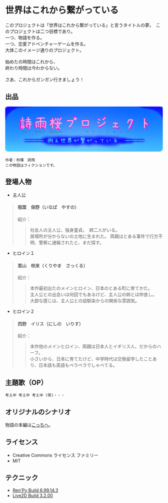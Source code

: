# 世界はこれから繋がっている

このプロジェクトは「世界はこれから繋がっている」と言うタイトルの夢。　このプロジェクトは二つ目標であり。<br>
一つ、物語を作る。<br>
一つ、恋愛アドベンチャーゲームを作る。<br>
大体このイメージ通りのプロジェクト。<br>
<br>
始めたの時間はこれから、<br>
終わり時間は今わからない。<br>
<br>
さあ、これからガンガン行きましょう！<br>

## 出品

![詩雨桜プロジェクト](/data/ShiameSakuraProject.png)

```  
作者：秋篠　詩雨 
この物語はフィクションです。 
```

## 登場人物

* 主人公
> #### 稲葉　保野（いなば　やすの） <br>
> 紹介：<br>
>> 社会人の主人公、独身童貞。　姉二人がいる。<br>
>> 居場所が分からないの土地に生まれた。
>> 両親はとある事件で行方不明、警察に通報されたと、まだ探す。<br>

* ヒロイン１
> #### 栗山　咲来（くりやま　さっくる）<br>
> 紹介：<br>
>> 本作最初出たのメインヒロイン、日本のとある町に育てかた。<br>
>> 主人公との出会いは何回でもあるけど、主人公の姉とは仲良し。<br>
>> 大部な感じは、主人公との幼馴染からの関係な雰囲気。<br>

* ヒロイン２
> #### 西野　イリス（にしの　いりす）<br>
> 紹介：<br>
>> 本作他のメインヒロイン、両親は日本人とイギリス人、だからのハーフ。<br>
>> 小さいから、日本に育てたけど、中学時代は交換留学したことあり、日本語も英語もペラペラでしゃべてる。<br>

## 主題歌（OP）

`考え中 考え中 考え中 (笑)・・・`

## オリジナルのシナリオ

物語の本編は[こっちへ](StoryLine.Main/#世界はこれから繋がっている)。

## ライセンス

* Creative Commons ライセンス ファミリー
* MIT

## テクニック
* [Ren'Py Build 6.99.14.3](https://www.renpy.org/)
* [Live2D Build 3.2.00](http://www.live2d.com/ja/)